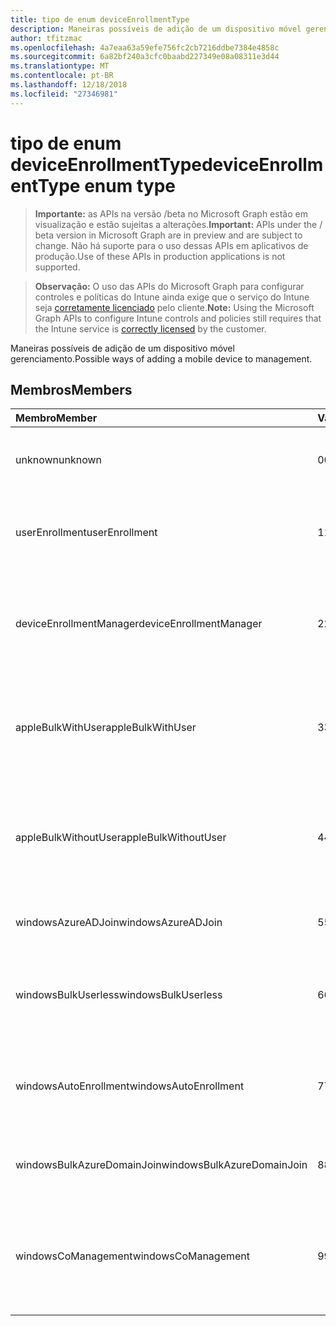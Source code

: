 ```yaml
---
title: tipo de enum deviceEnrollmentType
description: Maneiras possíveis de adição de um dispositivo móvel gerenciamento.
author: tfitzmac
ms.openlocfilehash: 4a7eaa63a59efe756fc2cb7216ddbe7384e4858c
ms.sourcegitcommit: 6a82bf240a3cfc0baabd227349e08a08311e3d44
ms.translationtype: MT
ms.contentlocale: pt-BR
ms.lasthandoff: 12/18/2018
ms.locfileid: "27346981"
---
```

# <a name="deviceenrollmenttype-enum-type"></a><span data-ttu-id="0e70c-103">tipo de enum deviceEnrollmentType</span><span class="sxs-lookup"><span data-stu-id="0e70c-103">deviceEnrollmentType enum type</span></span>

> <span data-ttu-id="0e70c-104">**Importante:** as APIs na versão /beta no Microsoft Graph estão em visualização e estão sujeitas a alterações.</span><span class="sxs-lookup"><span data-stu-id="0e70c-104">**Important:** APIs under the / beta version in Microsoft Graph are in preview and are subject to change.</span></span> <span data-ttu-id="0e70c-105">Não há suporte para o uso dessas APIs em aplicativos de produção.</span><span class="sxs-lookup"><span data-stu-id="0e70c-105">Use of these APIs in production applications is not supported.</span></span>

> <span data-ttu-id="0e70c-106">**Observação:** O uso das APIs do Microsoft Graph para configurar controles e políticas do Intune ainda exige que o serviço do Intune seja [corretamente licenciado](https://go.microsoft.com/fwlink/?linkid=839381) pelo cliente.</span><span class="sxs-lookup"><span data-stu-id="0e70c-106">**Note:** Using the Microsoft Graph APIs to configure Intune controls and policies still requires that the Intune service is [correctly licensed](https://go.microsoft.com/fwlink/?linkid=839381) by the customer.</span></span>

<span data-ttu-id="0e70c-107">Maneiras possíveis de adição de um dispositivo móvel gerenciamento.</span><span class="sxs-lookup"><span data-stu-id="0e70c-107">Possible ways of adding a mobile device to management.</span></span>
## <a name="members"></a><span data-ttu-id="0e70c-108">Membros</span><span class="sxs-lookup"><span data-stu-id="0e70c-108">Members</span></span>
|<span data-ttu-id="0e70c-109">Membro</span><span class="sxs-lookup"><span data-stu-id="0e70c-109">Member</span></span>|<span data-ttu-id="0e70c-110">Valor</span><span class="sxs-lookup"><span data-stu-id="0e70c-110">Value</span></span>|<span data-ttu-id="0e70c-111">Descrição</span><span class="sxs-lookup"><span data-stu-id="0e70c-111">Description</span></span>|
|:---|:---|:---|
|<span data-ttu-id="0e70c-112">unknown</span><span class="sxs-lookup"><span data-stu-id="0e70c-112">unknown</span></span>|<span data-ttu-id="0e70c-113">0</span><span class="sxs-lookup"><span data-stu-id="0e70c-113">0</span></span>|<span data-ttu-id="0e70c-114">O valor padrão, tipo de registro não foi coletado.</span><span class="sxs-lookup"><span data-stu-id="0e70c-114">Default value, enrollment type was not collected.</span></span>|
|<span data-ttu-id="0e70c-115">userEnrollment</span><span class="sxs-lookup"><span data-stu-id="0e70c-115">userEnrollment</span></span>|<span data-ttu-id="0e70c-116">1</span><span class="sxs-lookup"><span data-stu-id="0e70c-116">1</span></span>|<span data-ttu-id="0e70c-117">Inscrição do orientado por usuário por meio do canal BYOD.</span><span class="sxs-lookup"><span data-stu-id="0e70c-117">User driven enrollment through BYOD channel.</span></span>|
|<span data-ttu-id="0e70c-118">deviceEnrollmentManager</span><span class="sxs-lookup"><span data-stu-id="0e70c-118">deviceEnrollmentManager</span></span>|<span data-ttu-id="0e70c-119">2</span><span class="sxs-lookup"><span data-stu-id="0e70c-119">2</span></span>|<span data-ttu-id="0e70c-120">Inscrição do usuário com uma conta de Gerenciador de inscrição do dispositivo.</span><span class="sxs-lookup"><span data-stu-id="0e70c-120">User enrollment with a device enrollment manager account.</span></span>|
|<span data-ttu-id="0e70c-121">appleBulkWithUser</span><span class="sxs-lookup"><span data-stu-id="0e70c-121">appleBulkWithUser</span></span>|<span data-ttu-id="0e70c-122">3</span><span class="sxs-lookup"><span data-stu-id="0e70c-122">3</span></span>|<span data-ttu-id="0e70c-123">Inscrição do Apple em massa com o desafio de usuário.</span><span class="sxs-lookup"><span data-stu-id="0e70c-123">Apple bulk enrollment with user challenge.</span></span> <span data-ttu-id="0e70c-124">Configurador Apple (DEP)</span><span class="sxs-lookup"><span data-stu-id="0e70c-124">(DEP, Apple Configurator)</span></span>|
|<span data-ttu-id="0e70c-125">appleBulkWithoutUser</span><span class="sxs-lookup"><span data-stu-id="0e70c-125">appleBulkWithoutUser</span></span>|<span data-ttu-id="0e70c-126">4</span><span class="sxs-lookup"><span data-stu-id="0e70c-126">4</span></span>|<span data-ttu-id="0e70c-127">Inscrição do Apple em massa sem o desafio de usuário.</span><span class="sxs-lookup"><span data-stu-id="0e70c-127">Apple bulk enrollment without user challenge.</span></span> <span data-ttu-id="0e70c-128">(DEP, Apple configurador, móvel Config)</span><span class="sxs-lookup"><span data-stu-id="0e70c-128">(DEP, Apple Configurator, Mobile Config)</span></span>|
|<span data-ttu-id="0e70c-129">windowsAzureADJoin</span><span class="sxs-lookup"><span data-stu-id="0e70c-129">windowsAzureADJoin</span></span>|<span data-ttu-id="0e70c-130">5</span><span class="sxs-lookup"><span data-stu-id="0e70c-130">5</span></span>|<span data-ttu-id="0e70c-131">Windows Azure AD de 10 ingressam.</span><span class="sxs-lookup"><span data-stu-id="0e70c-131">Windows 10 Azure AD Join.</span></span>|
|<span data-ttu-id="0e70c-132">windowsBulkUserless</span><span class="sxs-lookup"><span data-stu-id="0e70c-132">windowsBulkUserless</span></span>|<span data-ttu-id="0e70c-133">6</span><span class="sxs-lookup"><span data-stu-id="0e70c-133">6</span></span>|<span data-ttu-id="0e70c-134">Inscrição em massa de 10 Windows por meio de ICD com certificado.</span><span class="sxs-lookup"><span data-stu-id="0e70c-134">Windows 10 Bulk enrollment through ICD with certificate.</span></span>|
|<span data-ttu-id="0e70c-135">windowsAutoEnrollment</span><span class="sxs-lookup"><span data-stu-id="0e70c-135">windowsAutoEnrollment</span></span>|<span data-ttu-id="0e70c-136">7</span><span class="sxs-lookup"><span data-stu-id="0e70c-136">7</span></span>|<span data-ttu-id="0e70c-137">Inscrição automática do Windows 10.</span><span class="sxs-lookup"><span data-stu-id="0e70c-137">Windows 10 automatic enrollment.</span></span> <span data-ttu-id="0e70c-138">(Adicionar a conta do trabalho)</span><span class="sxs-lookup"><span data-stu-id="0e70c-138">(Add work account)</span></span>|
|<span data-ttu-id="0e70c-139">windowsBulkAzureDomainJoin</span><span class="sxs-lookup"><span data-stu-id="0e70c-139">windowsBulkAzureDomainJoin</span></span>|<span data-ttu-id="0e70c-140">8</span><span class="sxs-lookup"><span data-stu-id="0e70c-140">8</span></span>|<span data-ttu-id="0e70c-141">Windows 10 em massa ingressar do Windows Azure AD.</span><span class="sxs-lookup"><span data-stu-id="0e70c-141">Windows 10 bulk Azure AD Join.</span></span>|
|<span data-ttu-id="0e70c-142">windowsCoManagement</span><span class="sxs-lookup"><span data-stu-id="0e70c-142">windowsCoManagement</span></span>|<span data-ttu-id="0e70c-143">9</span><span class="sxs-lookup"><span data-stu-id="0e70c-143">9</span></span>|<span data-ttu-id="0e70c-144">Gerenciamento de colegas de 10 Windows acionadas por piloto automático ou a diretiva de grupo.</span><span class="sxs-lookup"><span data-stu-id="0e70c-144">Windows 10 Co-Management triggered by AutoPilot or Group Policy.</span></span>|





